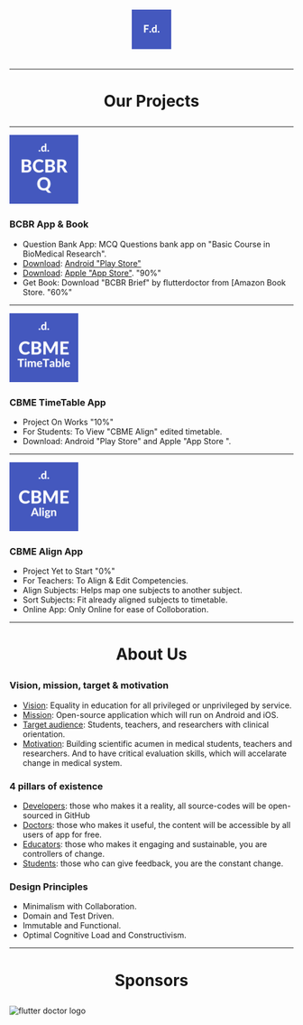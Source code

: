 # <p align="center"><img alt="FlutterDoctor.com" src="logos/FlutterDoctor.svg" width="70"></p>
---
# <p align="center">Our Projects
---
[<img alt="FlutterDoctor.com" src="logos/BCBRQ.svg" width="122">]()
### BCBR App & Book
- Question Bank App: MCQ Questions bank app on "Basic Course in BioMedical Research".
- [Download](https://play.google.com/store/apps/details?id=com.flutterdoctor.fd_bcbr): [Android "Play Store"](https://play.google.com/store/apps/details?id=com.flutterdoctor.fd_bcbr) 
- [Download](): [Apple "App Store"](). "90%" 
- Get Book: Download "BCBR Brief" by flutterdoctor from [Amazon Book Store. "60%" 
---
[<img alt="FlutterDoctor.com" src="logos/CBMETImeTable.svg" width="122">]()
### CBME TimeTable App
- Project On Works "10%" 
- For Students: To View "CBME Align" edited timetable.
- Download: Android "Play Store" and Apple "App Store ".
---
[<img alt="FlutterDoctor.com" src="logos/CBMEAlign.svg" width="122">]()
### CBME Align App
- Project Yet to Start "0%" 
- For Teachers: To Align & Edit Competencies. 
- Align Subjects: Helps map one subjects to another subject.
- Sort Subjects: Fit already aligned subjects to timetable.
- Online App: Only Online for ease of Colloboration.
 
---
# <p align="center">About Us
### Vision, mission, target & motivation 
* [Vision](): Equality in education for all privileged or unprivileged by service.
* [Mission](): Open-source application which will run on Android and iOS. 
* [Target audience](): Students, teachers, and researchers with clinical orientation. 
* [Motivation](): Building scientific acumen in medical students, teachers and researchers. And to have critical evaluation skills, which will accelarate change in medical system. 

### 4 pillars of existence
* [Developers](): those who makes it a reality, all source-codes will be open-sourced in GitHub  
* [Doctors](): those who makes it useful, the content will be accessible by all users of app for free. 
* [Educators](): those who makes it engaging and sustainable, you are controllers of change.
* [Students](): those who can give feedback, you are the constant change. 

### Design Principles 
* Minimalism with Collaboration. 
* Domain and Test Driven.
* Immutable and Functional.
* Optimal Cognitive Load and Constructivism.

---
# <p align="center">Sponsors
<img alt="flutter doctor logo" src="logos/SponSIMATS.png" width="100">
